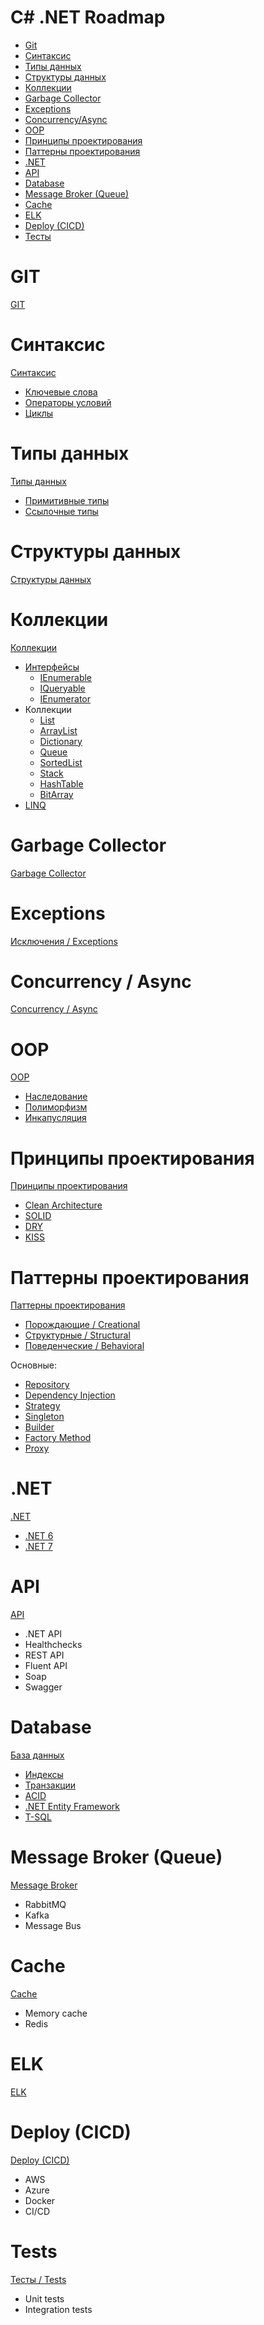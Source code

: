 # C# .NET Roadmap

- [Git](#git)
- [Синтаксис](#синтаксис)
- [Типы данных](#типы-данных)
- [Структуры данных](#структуры-данных)
- [Коллекции](#коллекции)
- [Garbage Collector](#garbage-collector)
- [Exceptions](#exceptions)
- [Concurrency/Async](#concurrency--async)
- [OOP](#oop)
- [Принципы проектирования](#принципы-проектирования)
- [Паттерны проектирования](#паттерны-проектирования)
- [.NET](#net)
- [API](#api)
- [Database](#database)
- [Message Broker (Queue)](#message-broker-queue)
- [Cache](#cache)
- [ELK](#elk)
- [Deploy (CICD)](#deploy-cicd)
- [Тесты](#tests)

# GIT
[GIT](git/README.md)

# Синтаксис
[Синтаксис](syntax/README.md)
- [Ключевые слова](syntax/keywords.md)
- [Операторы условий](syntax/conditions.md)
- [Циклы](syntax/cycles.md)

# Типы данных
[Типы данных](data_types/README.md)
- [Примитивные типы](data_types/primitive.md)
- [Ссылочные типы](data_types/reference.md)

# Структуры данных
[Структуры данных](data_structures/README.md)

# Коллекции
[Коллекции](collections/README.md)
- [Интерфейсы](collections/interfaces.md)
    - [IEnumerable](collections/ienumerable.md)
    - [IQueryable](collections/iqueryable.md)
    - [IEnumerator](collections/ienumerator.md)
- Коллекции
    - [List](collections/list.md)
    - [ArrayList](collections/array_list.md)
    - [Dictionary](collections/dictionary.md)
    - [Queue](collections/queue.md)
    - [SortedList](collections/sorted_list.md)
    - [Stack](collections/stack.md)
    - [HashTable](collections/hash_table.md)
    - [BitArray](collections/bit_array.md)
- [LINQ](collections/linq.md)

# Garbage Collector
[Garbage Collector](gc/README.md)

# Exceptions
[Исключения / Exceptions](exceptions/README.md)

# Concurrency / Async
[Concurrency / Async](concurrency/README.md)

# OOP
[OOP](oop/README.md)
- [Наследование](oop/inheritance.md)
- [Полиморфизм](oop/polymorph.md)
- [Инкапусляция](oop/encapsulation.md)

# Принципы проектирования
[Принципы проектирования](principles/README.md)
- [Clean Architecture](principles/clean.md)
- [SOLID](principles/solid.md)
- [DRY](principles/dry.md)
- [KISS](principles/kiss.md)

# Паттерны проектирования
[Паттерны проектирования](patterns/README.md)
- [Порождающие / Creational](patterns/creational.md)
- [Структурные / Structural](patterns/strucutral.md)
- [Поведенческие / Behavioral](patterns/behavioral.md)

Основные:
- [Repository](patterns/repository.md)
- [Dependency Injection](patterns/di.md)
- [Strategy](patterns/behavioral/strategy.md)
- [Singleton](patterns/creational/singleton.md)
- [Builder](patterns/creational/builder.md)
- [Factory Method](patterns/creational/factory.md)
- [Proxy](patterns/structural/proxy.md)

# .NET
[.NET](dotnet/README.md)
- [.NET 6](dotnet/dotnet6.md)
- [.NET 7](dotnet/dotnet7.md)

# API
[API](api/README.md)
- .NET API
- Healthchecks
- REST API
- Fluent API
- Soap
- Swagger

# Database
[База данных](database/README.md)
- [Индексы](database/index.md)
- [Транзакции](database/transaction.md)
- [ACID](database/acid.md)
- [.NET Entity Framework](database/dotnetef.md)
- [T-SQL](database/tsql.md)

# Message Broker (Queue)
[Message Broker](message_broker/README.md)
- RabbitMQ
- Kafka
- Message Bus

# Cache
[Cache](cache/README.md)
- Memory cache
- Redis

# ELK
[ELK](elk/README.md)

# Deploy (CICD)
[Deploy (CICD)](deploy/README.md)
- AWS
- Azure
- Docker
- CI/CD

# Tests
[Тесты / Tests](tests/README.md)
- Unit tests
- Integration tests